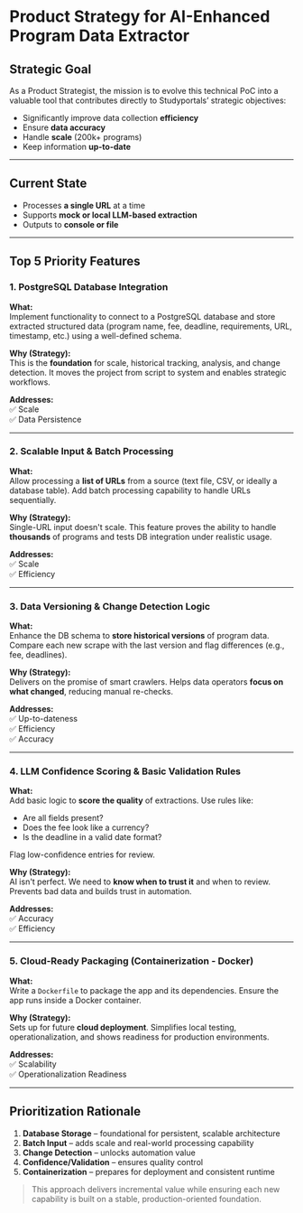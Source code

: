# Product Strategy for AI-Enhanced Program Data Extractor

## Strategic Goal

As a Product Strategist, the mission is to evolve this technical PoC into a valuable tool that contributes directly to Studyportals’ strategic objectives:

- Significantly improve data collection **efficiency**
- Ensure **data accuracy**
- Handle **scale** (200k+ programs)
- Keep information **up-to-date**

---

## Current State

- Processes **a single URL** at a time
- Supports **mock or local LLM-based extraction**
- Outputs to **console or file**

---

## Top 5 Priority Features

### 1. **PostgreSQL Database Integration**

**What:**  
Implement functionality to connect to a PostgreSQL database and store extracted structured data (program name, fee, deadline, requirements, URL, timestamp, etc.) using a well-defined schema.

**Why (Strategy):**  
This is the **foundation** for scale, historical tracking, analysis, and change detection. It moves the project from script to system and enables strategic workflows.

**Addresses:**  
✅ Scale  
✅ Data Persistence  

---

### 2. **Scalable Input & Batch Processing**

**What:**  
Allow processing a **list of URLs** from a source (text file, CSV, or ideally a database table). Add batch processing capability to handle URLs sequentially.

**Why (Strategy):**  
Single-URL input doesn't scale. This feature proves the ability to handle **thousands** of programs and tests DB integration under realistic usage.

**Addresses:**  
✅ Scale  
✅ Efficiency  

---

### 3. **Data Versioning & Change Detection Logic**

**What:**  
Enhance the DB schema to **store historical versions** of program data. Compare each new scrape with the last version and flag differences (e.g., fee, deadlines).

**Why (Strategy):**  
Delivers on the promise of smart crawlers. Helps data operators **focus on what changed**, reducing manual re-checks.

**Addresses:**  
✅ Up-to-dateness  
✅ Efficiency  
✅ Accuracy  

---

### 4. **LLM Confidence Scoring & Basic Validation Rules**

**What:**  
Add basic logic to **score the quality** of extractions. Use rules like:

- Are all fields present?
- Does the fee look like a currency?
- Is the deadline in a valid date format?

Flag low-confidence entries for review.

**Why (Strategy):**  
AI isn't perfect. We need to **know when to trust it** and when to review. Prevents bad data and builds trust in automation.

**Addresses:**  
✅ Accuracy  
✅ Efficiency  

---

### 5. **Cloud-Ready Packaging (Containerization - Docker)**

**What:**  
Write a `Dockerfile` to package the app and its dependencies. Ensure the app runs inside a Docker container.

**Why (Strategy):**  
Sets up for future **cloud deployment**. Simplifies local testing, operationalization, and shows readiness for production environments.

**Addresses:**  
✅ Scalability  
✅ Operationalization Readiness  

---

## Prioritization Rationale

1. **Database Storage** – foundational for persistent, scalable architecture  
2. **Batch Input** – adds scale and real-world processing capability  
3. **Change Detection** – unlocks automation value  
4. **Confidence/Validation** – ensures quality control  
5. **Containerization** – prepares for deployment and consistent runtime  

> This approach delivers incremental value while ensuring each new capability is built on a stable, production-oriented foundation.
